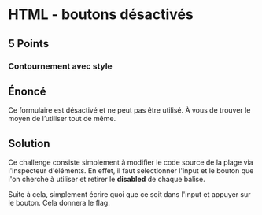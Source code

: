# HTML - boutons désactivés
## 5 Points
### Contournement avec style

## Énoncé
Ce formulaire est désactivé et ne peut pas être utilisé. À vous de trouver le moyen de l’utiliser tout de même.

## Solution

Ce challenge consiste simplement à modifier le code source de la plage via l'inspecteur d'éléments. En effet, il faut selectionner l'input et le bouton que l'on cherche à utiliser et retirer le **disabled** de chaque balise.

Suite à cela, simplement écrire quoi que ce soit dans l'input et appuyer sur le bouton. Cela donnera le flag.